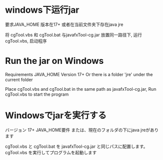 # windows下运行jar

要求JAVA_HOME 版本在17+
或者在当前文件夹下存在java jre

将 cgTool.vbs 和 cgTool.bat 与javafxTool-cg.jar 放置同一路径下,
运行cgTool.vbs, 启动程序

# Run the jar on Windows

Requirements JAVA_HOME Version 17+
Or there is a folder 'jre' under the current folder

Place cgTool.vbs and cgTool.bat in the same path as javafxTool-cg.jar,
Run cgTool.vbs to start the program

# Windowsでjarを実行する

バージョン 17+ JAVA_HOME要件
または、現在のフォルダの下にjava jreがあります

cgTool.vbs と cgTool.bat を javafxTool-cg.jar と同じパスに配置します。
cgTool.vbs を実行してプログラムを起動します
